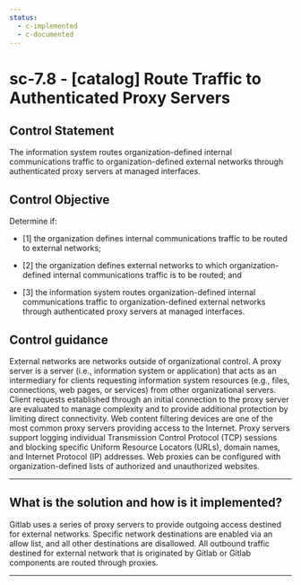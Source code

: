 ```yaml
---
status:
  - c-implemented
  - c-documented
---
```


# sc-7.8 - \[catalog\] Route Traffic to Authenticated Proxy Servers

## Control Statement

The information system routes organization-defined internal communications traffic to organization-defined external networks through authenticated proxy servers at managed interfaces.

## Control Objective

Determine if:

- \[1\] the organization defines internal communications traffic to be routed to external networks;

- \[2\] the organization defines external networks to which organization-defined internal communications traffic is to be routed; and

- \[3\] the information system routes organization-defined internal communications traffic to organization-defined external networks through authenticated proxy servers at managed interfaces.

## Control guidance

External networks are networks outside of organizational control. A proxy server is a server (i.e., information system or application) that acts as an intermediary for clients requesting information system resources (e.g., files, connections, web pages, or services) from other organizational servers. Client requests established through an initial connection to the proxy server are evaluated to manage complexity and to provide additional protection by limiting direct connectivity. Web content filtering devices are one of the most common proxy servers providing access to the Internet. Proxy servers support logging individual Transmission Control Protocol (TCP) sessions and blocking specific Uniform Resource Locators (URLs), domain names, and Internet Protocol (IP) addresses. Web proxies can be configured with organization-defined lists of authorized and unauthorized websites.

______________________________________________________________________

## What is the solution and how is it implemented?

Gitlab uses a series of proxy servers to provide outgoing access destined for external networks.  Specific network destinations are enabled via an allow list, and all other destinations are disallowed.  All outbound traffic destined for external network that is originated by Gitlab or Gitlab components are routed through proxies.

______________________________________________________________________
